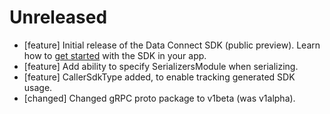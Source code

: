 # Unreleased
* [feature] Initial release of the Data Connect SDK (public preview). Learn how to
  [get started](https://firebase.google.com/docs/data-connect/android-sdk)
  with the SDK in your app.
* [feature] Add ability to specify SerializersModule when serializing.
* [feature] CallerSdkType added, to enable tracking generated SDK usage.
* [changed] Changed gRPC proto package to v1beta (was v1alpha).

